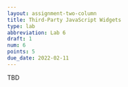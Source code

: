 ```yaml
---
layout: assignment-two-column
title: Third-Party JavaScript Widgets
type: lab
abbreviation: Lab 6
draft: 1
num: 6
points: 5
due_date: 2022-02-11
---
```


TBD
